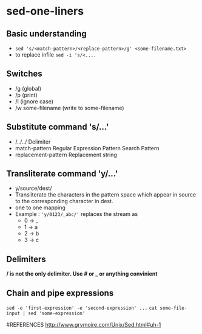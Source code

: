 # sed-one-liners

## Basic understanding
- `sed 's/<match-pattern>/<replace-pattern>/g' <some-filename.txt>`
- to replace infile `sed -i 's/<....`

## Switches
- /g (global)
- /p (print)
- /I (ignore case)
- /w some-filename (write to some-filename)

## Substitute command 's/...'
- /../../	  Delimiter
- match-pattern	  Regular Expression Pattern Search Pattern
- replacement-pattern	  Replacement string

## Transliterate command 'y/...'
- y/source/dest/
- Transliterate the characters in the pattern space which appear in source to the corresponding character in dest.
- one to one mapping
- Example : `'y/0123/_abc/'` replaces the stream as 
  - 0 -> _
  - 1 -> a
  - 2 -> b
  - 3 -> c

## Delimiters
__/ is not the only delimiter. Use # or _ or anything convinient__

## Chain and pipe expressions
`sed -e 'first-expression' -e 'second-expression' ...`
`cat some-file-input | sed 'some-expression'`

#REFERENCES
http://www.grymoire.com/Unix/Sed.html#uh-1
